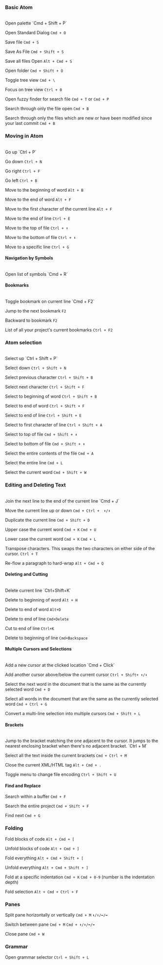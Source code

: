 ### Basic Atom
</br>
Open palette `Cmd + Shift + P`

Open Standard Dialog `Cmd + O`

Save file `Cmd + S`

Save As File `Cmd + Shift + S`

Save all files Open `Alt + Cmd + S`

Open folder `Cmd + Shift + O`

Toggle tree view `Cmd + \`

Focus on tree view `Ctrl + 0`

Open fuzzy finder for search file `Cmd + T` or `Cmd + P`

Search through only the file open `Cmd + B`

Search through only the files which are new or have been modified since your last commit `Cmd + B`


### Moving in Atom
</br>
Go up    `Ctrl + P`

Go down  `Ctrl + N`

Go right    `Ctrl + F`

Go left  `Ctrl + B`

Move to the beginning of word `Alt + B`

Move to the end of word `Alt + F`

Move to the first character of the current line  `Alt + F`

Move to the end of line `Ctrl + E`

Move to the top of file `Ctrl + ⬆️`

Move to the bottom of file `Ctrl + ⬇️`

Move to a specific line `Ctrl + G`

#### Navigation by Symbols
</br>
Open list of symbols `Cmd + R`

#### Bookmarks
</br>
Toggle bookmark on current line `Cmd + F2`

Jump to the next bookmark `F2`

Backward to bookmark `F2`

List of all your project's current bookmarks `Ctrl + F2`

### Atom selection
</br>
Select up `Ctrl + Shift + P`

Select down `Ctrl + Shift + N`

Select previous character `Ctrl + Shift + B`

Select next character `Ctrl + Shift + F`

Select to beginning of word `Ctrl + Shift + B`

Select to end of word `Ctrl + Shift + F`

Select to end of line `Ctrl + Shift + E`

Select to first character of line `Ctrl + Shift + A`

Select to top of file `Cmd + Shift + ⬆️`

Select to bottom of file `Cmd + Shift + ⬇️`

Select the entire contents of the file `Cmd + A`

Select the entire line `Cmd + L`

Select the current word `Cmd + Shift + W`


### Editing and Deleting Text
</br>
Join the next line to the end of the current line  `Cmd + J`

Move the current line up or down `Cmd + Ctrl +  ⬆️/⬇️`

Duplicate the current line `Cmd + Shift + D`

Upper case the current word `Cmd + K` `Cmd + U`

Lower case the current word `Cmd + K` `Cmd + L`

Transpose characters. This swaps the two characters on either side of the cursor. `Ctrl + T`

Re-flow a paragraph to hard-wrap `Alt + Cmd + Q`

#### Deleting and Cutting
</br>
Delete current line `Ctrl+Shift+K`  

Delete to beginning of word `Alt + H`

Delete to end of word `Alt+D`

Delete to end of line `Cmd+Delete`  

Cut to end of line `Ctrl+K`

Delete to beginning of line `Cmd+Backspace`


#### Multiple Cursors and Selections
<br>
Add a new cursor at the clicked location `Cmd + Click`

Add another cursor above/below the current cursor `Ctrl + Shift+ ⬆️/⬇️`

Select the next word in the document that is the same as the currently selected word `Cmd + D`

Select all words in the document that are the same as the currently selected word `Cmd + Ctrl + G`

Convert a multi-line selection into multiple cursors `Cmd + Shift + L`


#### Brackets
<br>
Jump to the bracket matching the one adjacent to the cursor. It jumps to the nearest enclosing bracket when there's no adjacent bracket. `Ctrl + M`

Select all the text inside the current brackets `Cmd + Ctrl + M`

Close the current XML/HTML tag `Alt + Cmd + .`

Toggle menu to change file encoding `Ctrl + Shift + U`


#### Find and Replace

Search within a buffer `Cmd + F`

Search the entire project `Cmd + Shift + F`

Find next `Cmd + G`


### Folding

Fold blocks of code `Alt + Cmd + [`

Unfold blocks of code `Alt + Cmd + ]`

Fold everything `Alt + Cmd + Shift + [`

Unfold everything `Alt + Cmd + Shift + ]`

Fold at a specific indentation `Cmd + K` `Cmd + 0-9` (number is the indentation depth)

Fold selection `Alt + Cmd + Ctrl + F`

### Panes

Split pane horizontally or vertically `Cmd + M` `⬆️/⬆️/⬅️/➡️`

Switch between pane `Cmd + M` `Cmd + ⬆️/⬆️/⬅️/➡️`

Close pane `Cmd + W`

### Grammar

Open grammar selector `Ctrl + Shift + L`
